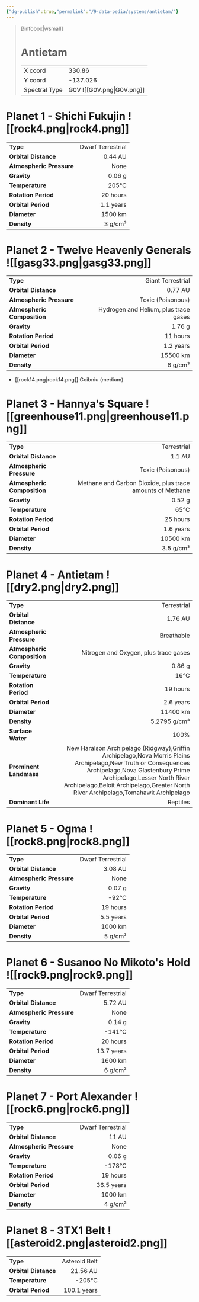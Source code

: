 ```yaml
---
{"dg-publish":true,"permalink":"/9-data-pedia/systems/antietam/"}
---
```


> [!infobox|wsmall]
> # Antietam
> | | |
> | - | - |
> | X coord | 330.86 |
> | Y coord| -137.026 |
> | Spectral Type | G0V ![[G0V.png\|G0V.png]] |

# Planet 1 - Shichi Fukujin ![[rock4.png\|rock4.png]]
|                             |                           |
| --------------------------- | -------------------------:|
| **Type**                    |             Dwarf Terrestrial |
| **Orbital Distance**        |   0.44 AU |
| **Atmospheric Pressure**    |       None |
| **Gravity**                 |        0.06 g |
| **Temperature**             |    205°C |
| **Rotation Period**         |  20 hours |
| **Orbital Period** | 1.1 years |
| **Diameter**                |      1500 km | 
| **Density**                 |    3 g/cm³ |





# Planet 2 - Twelve Heavenly Generals ![[gasg33.png\|gasg33.png]]
|                             |                           |
| --------------------------- | -------------------------:|
| **Type**                    |             Giant Terrestrial |
| **Orbital Distance**        |   0.77 AU |
| **Atmospheric Pressure**    |       Toxic (Poisonous) |
| **Atmospheric Composition** |      Hydrogen and Helium, plus trace gases |
| **Gravity**                 |        1.76 g |
| **Rotation Period**         |  11 hours |
| **Orbital Period** | 1.2 years |
| **Diameter**                |      15500 km | 
| **Density**                 |    8 g/cm³ |



- [[rock14.png\|rock14.png]] Goibniu (medium)

# Planet 3 - Hannya's Square ![[greenhouse11.png\|greenhouse11.png]]
|                             |                           |
| --------------------------- | -------------------------:|
| **Type**                    |             Terrestrial |
| **Orbital Distance**        |   1.1 AU |
| **Atmospheric Pressure**    |       Toxic (Poisonous) |
| **Atmospheric Composition** |      Methane and Carbon Dioxide, plus trace amounts of Methane |
| **Gravity**                 |        0.52 g |
| **Temperature**             |    65°C |
| **Rotation Period**         |  25 hours |
| **Orbital Period** | 1.6 years |
| **Diameter**                |      10500 km | 
| **Density**                 |    3.5 g/cm³ |





# Planet 4 - Antietam ![[dry2.png\|dry2.png]]
|                             |                           |
| --------------------------- | -------------------------:|
| **Type**                    |             Terrestrial |
| **Orbital Distance**        |   1.76 AU |
| **Atmospheric Pressure**    |       Breathable |
| **Atmospheric Composition** |      Nitrogen and Oxygen, plus trace gases |
| **Gravity**                 |        0.86 g |
| **Temperature**             |    16°C |
| **Rotation Period**         |  19 hours |
| **Orbital Period** | 2.6 years |
| **Diameter**                |      11400 km | 
| **Density**                 |    5.2795 g/cm³ |
| **Surface Water**           |           100% | 
| **Prominent Landmass**      |         New Haralson Archipelago (Ridgway),Griffin Archipelago,Nova Morris Plains Archipelago,New Truth or Consequences Archipelago,Nova Glastenbury Prime Archipelago,Lesser North River Archipelago,Beloit Archipelago,Greater North River Archipelago,Tomahawk Archipelago | 
| **Dominant Life**           |         Reptiles |





# Planet 5 - Ogma ![[rock8.png\|rock8.png]]
|                             |                           |
| --------------------------- | -------------------------:|
| **Type**                    |             Dwarf Terrestrial |
| **Orbital Distance**        |   3.08 AU |
| **Atmospheric Pressure**    |       None |
| **Gravity**                 |        0.07 g |
| **Temperature**             |    -92°C |
| **Rotation Period**         |  19 hours |
| **Orbital Period** | 5.5 years |
| **Diameter**                |      1000 km | 
| **Density**                 |    5 g/cm³ |





# Planet 6 - Susanoo No Mikoto's Hold ![[rock9.png\|rock9.png]]
|                             |                           |
| --------------------------- | -------------------------:|
| **Type**                    |             Dwarf Terrestrial |
| **Orbital Distance**        |   5.72 AU |
| **Atmospheric Pressure**    |       None |
| **Gravity**                 |        0.14 g |
| **Temperature**             |    -141°C |
| **Rotation Period**         |  20 hours |
| **Orbital Period** | 13.7 years |
| **Diameter**                |      1600 km | 
| **Density**                 |    6 g/cm³ |





# Planet 7 - Port Alexander ![[rock6.png\|rock6.png]]
|                             |                           |
| --------------------------- | -------------------------:|
| **Type**                    |             Dwarf Terrestrial |
| **Orbital Distance**        |   11 AU |
| **Atmospheric Pressure**    |       None |
| **Gravity**                 |        0.06 g |
| **Temperature**             |    -178°C |
| **Rotation Period**         |  19 hours |
| **Orbital Period** | 36.5 years |
| **Diameter**                |      1000 km | 
| **Density**                 |    4 g/cm³ |





# Planet 8 - 3TX1 Belt ![[asteroid2.png\|asteroid2.png]]
|                             |                           |
| --------------------------- | -------------------------:|
| **Type**                    |             Asteroid Belt |
| **Orbital Distance**        |   21.56 AU |
| **Temperature**             |    -205°C |
| **Orbital Period** | 100.1 years |





